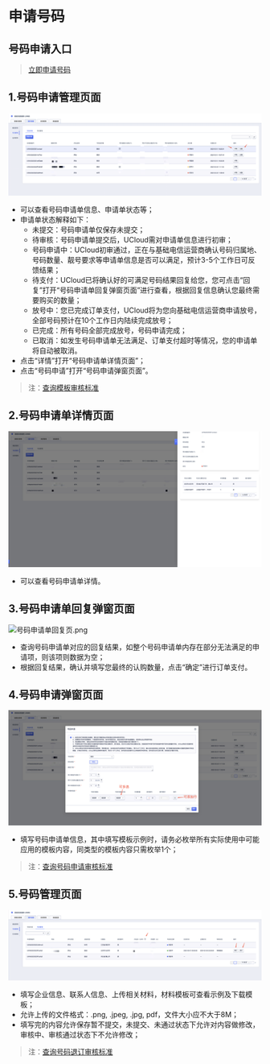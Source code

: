   <!--一下子提供一种思路，欢迎大家发挥 -->

# 申请号码


## 号码申请入口

>[立即申请号码](https://console-test03.ucloudadmin.com/uvms/interval)

## 1.号码申请管理页面


![号码申请管理页.png](images/号码申请管理页.png)

* 可以查看号码申请单信息、申请单状态等；
* 申请单状态解释如下：
  * 未提交：号码申请单仅保存未提交； 
  * 待审核：号码申请单提交后，UCloud需对申请单信息进行初审；
  * 号码申请中：UCloud初审通过，正在与基础电信运营商确认号码归属地、号码数量、靓号要求等申请单信息是否可以满足，预计3-5个工作日可反馈结果；
  * 待支付：UCloud已将确认好的可满足号码结果回复给您，您可点击“回复”打开“号码申请单回复弹窗页面”进行查看，根据回复信息确认您最终需要购买的数量；
  * 放号中：您已完成订单支付，UCloud将为您向基础电信运营商申请放号，全部号码预计在10个工作日内陆续完成放号；
  * 已完成：所有号码全部完成放号，号码申请完成；
  * 已取消：如发生号码申请单无法满足、订单支付超时等情况，您的申请单将自动被取消。
* 点击“详情”打开“号码申请单详情页面”；
* 点击“号码申请”打开“号码申请弹窗页面”。

>注：[查询模板审核标准](/uvms/introduction/criteria.md)


## 2.号码申请单详情页面

![号码申请单详情页.png](images/号码申请单详情页.png)

* 可以查看号码申请单详情。


## 3.号码申请单回复弹窗页面

![号码申请单回复页.png](images/号码申请单回复页.png)

* 查询号码申请单对应的回复结果，如整个号码申请单内存在部分无法满足的申请项，则该项则数据为空；
* 根据回复结果，确认并填写您最终的认购数量，点击“确定”进行订单支付。


## 4.号码申请弹窗页面

![号码申请弹窗页.png](images/号码申请弹窗页.png)

* 填写号码申请单信息，其中填写模板示例时，请务必枚举所有实际使用中可能应用的模板内容，同类型的模板内容只需枚举1个；

>注：[查询号码申请审核标准](/uvms/introduction/criteria.md)


## 5.号码管理页面

![号码管理页.png](images/号码管理页.png)

* 填写企业信息、联系人信息、上传相关材料，材料模板可查看示例及下载模板；
* 允许上传的文件格式：.png, .jpeg, .jpg, pdf，文件大小应不大于8M；
* 填写完的内容允许保存暂不提交，未提交、未通过状态下允许对内容做修改，审核中、审核通过状态下不允许修改；

>注：[查询号码退订审核标准](/uvms/introduction/criteria.md)
